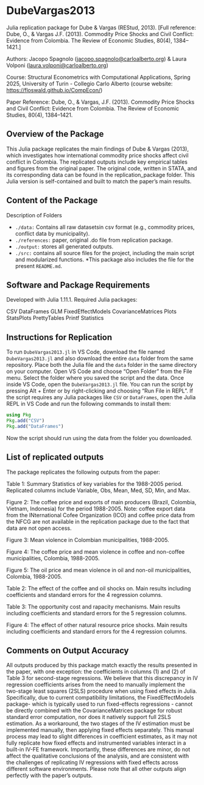 # DubeVargas2013
Julia replication package for Dube & Vargas (REStud, 2013). [Full reference: Dube, O., & Vargas J.F. (2013). Commodity Price Shocks and Civil Conflict: Evidence from Colombia. The Review of Economic Studies, 80(4), 1384–1421.]

Authors: Jacopo Spagnolo (jacopo.spagnolo@carloalberto.org) & Laura Volponi (laura.volponi@carloalberto.org)

Course: Structural Econometrics with Computational Applications, Spring 2025, University of Turin - Collegio Carlo Alberto (course website: https://floswald.github.io/CompEcon/)

Paper Reference: Dube, O., & Vargas, J.F. (2013). Commodity Price Shocks and Civil Conflict: Evidence from Colombia. The Review of Economic Studies, 80(4), 1384–1421.

## Overview of the Package
This Julia package replicates the main findings of Dube & Vargas (2013), which investigates how international commodity price shocks affect civil conflict in Colombia. The replicated outputs include key empirical tables and figures from the original paper.
The original code, written in STATA, and its corresponding data can be found in the replication_package folder. This Julia version is self-contained and built to match the paper’s main results.

## Content of the Package
Description of Folders
- `./data:` Contains all raw datasetsin csv format (e.g., commodity prices, conflict data by municipality).
- `./references:` paper, original .do file from replication package.
- `./output:` stores all generated outputs.
- `./src:` contains all source files for the project, including the main script and modularized functions.
*This package also includes the file for the present `README.md`.

## Software and Package Requirements
Developed with Julia 1.11.1. Required Julia packages: 

CSV
DataFrames
GLM
FixedEffectModels
CovarianceMatrices
Plots
StatsPlots
PrettyTables
Printf
Statistics

## Instructions for Replication 
To run `DubeVargas2013.jl` in VS Code, download the file named `DubeVargas2013.jl` and also download the entire `data` folder from the same repository. Place both the Julia file and the `data` folder in the same directory on your computer.
Open VS Code and choose “Open Folder” from the File menu. Select the folder where you saved the script and the data.
Once inside VS Code, open the `DubeVargas2013.jl` file. You can run the script by pressing Alt + Enter or by right-clicking and choosing “Run File in REPL”.
If the script requires any Julia packages like `CSV` or `DataFrames`, open the Julia REPL in VS Code and run the following commands to install them:

```julia
using Pkg
Pkg.add("CSV")
Pkg.add("DataFrames")
```

Now the script should run using the data from the folder you downloaded.

## List of replicated outputs
The package replicates the following outputs from the paper:

Table 1: Summary Statistics of key variables for the 1988-2005 period. Replicated columns include Variable, Obs, Mean, Med, SD, Min, and Max.

Figure 2: The coffee price and exports of main producers (Brazil, Colombia, Vietnam, Indonesia) for the period 1988-2005. Note: coffee export data from the INternational Cofee Organization (ICO) and coffee price data from the NFCG are not available in the replication package due to the fact that data are not open access.

Figure 3: Mean violence in Colombian municipalities, 1988-2005.

Figure 4: The coffee price and mean violence in coffee and non-coffee municipalities, Colombia, 1988-2005.

Figure 5: The oil price and mean violence in oil and non-oil municipalities, Colombia, 1988-2005.

Table 2: The effect of the coffee and oil shocks on. Main results including coefficients and standard errors for the 4 regression columns.

Table 3: The opportunity cost and rapacity mechanisms. Main results including coefficients and standard errors for the 5 regression columns.

Figure 4: The effect of other natural resource price shocks. Main results including coefficients and standard errors for the 4 regression columns.

## Comments on Output Accuracy
All outputs produced by this package match exactly the results presented in the paper, with one exception: the coefficients in columns (1) and (2) of Table 3 for second-stage regressions. We believe that this discrepancy in IV regression coefficients arises from the need to manually implement the two-stage least squares (2SLS) procedure when using fixed effects in Julia. Specifically, due to current compatibility limitations, the FixedEffectModels package- which is typically used to run fixed-effects regressions - cannot be directly combined with the CovarianceMatrices package for robust standard error computation, nor does it natively support full 2SLS estimation.
As a workaround, the two stages of the IV estimation must be implemented manually, then applying fixed effects separately. This manual process may lead to slight differences in coefficient estimates, as it may not fully replicate how fixed effects and instrumented variables interact in a built-in IV-FE framework.
Importantly, these differences are minor, do not affect the qualitative conclusions of the analysis, and are consistent with the challenges of replicating IV regressions with fixed effects across different software environments.
Please note that all other outputs align perfectly with the paper’s outputs.

